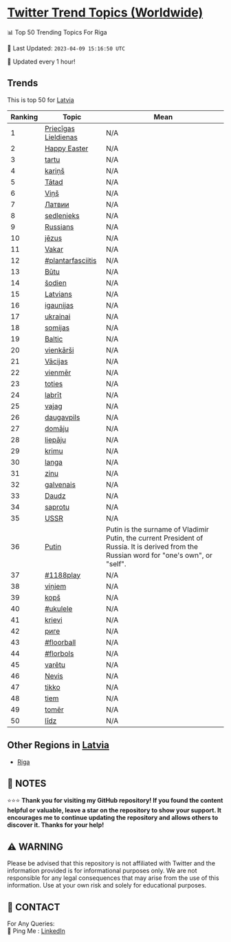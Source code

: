 [Twitter Trend Topics (Worldwide)](https://github.com/ErcinDedeoglu/Twitter-Trend-Topics)
==========


📊 Top 50 Trending Topics For Riga

📆 Last Updated: `2023-04-09 15:16:50 UTC`

🔧 Updated every 1 hour!


## Trends

This is top 50 for [Latvia](</Latvia>)

| Ranking | Topic | Mean |
| ------- | ------------ | ------------ |
| 1 | [Priecīgas Lieldienas](http://twitter.com/search?q=Priec%c4%abgas+Lieldienas) | N/A |
| 2 | [Happy Easter](http://twitter.com/search?q=Happy+Easter) | N/A |
| 3 | [tartu](http://twitter.com/search?q=tartu) | N/A |
| 4 | [kariņš](http://twitter.com/search?q=kari%c5%86%c5%a1) | N/A |
| 5 | [Tātad](http://twitter.com/search?q=T%c4%81tad) | N/A |
| 6 | [Viņš](http://twitter.com/search?q=Vi%c5%86%c5%a1) | N/A |
| 7 | [Латвии](http://twitter.com/search?q=%d0%9b%d0%b0%d1%82%d0%b2%d0%b8%d0%b8) | N/A |
| 8 | [sedlenieks](http://twitter.com/search?q=sedlenieks) | N/A |
| 9 | [Russians](http://twitter.com/search?q=Russians) | N/A |
| 10 | [jēzus](http://twitter.com/search?q=j%c4%93zus) | N/A |
| 11 | [Vakar](http://twitter.com/search?q=Vakar) | N/A |
| 12 | [#plantarfasciitis](http://twitter.com/search?q=%23plantarfasciitis) | N/A |
| 13 | [Būtu](http://twitter.com/search?q=B%c5%abtu) | N/A |
| 14 | [šodien](http://twitter.com/search?q=%c5%a1odien) | N/A |
| 15 | [Latvians](http://twitter.com/search?q=Latvians) | N/A |
| 16 | [igaunijas](http://twitter.com/search?q=igaunijas) | N/A |
| 17 | [ukrainai](http://twitter.com/search?q=ukrainai) | N/A |
| 18 | [somijas](http://twitter.com/search?q=somijas) | N/A |
| 19 | [Baltic](http://twitter.com/search?q=Baltic) | N/A |
| 20 | [vienkārši](http://twitter.com/search?q=vienk%c4%81r%c5%a1i) | N/A |
| 21 | [Vācijas](http://twitter.com/search?q=V%c4%81cijas) | N/A |
| 22 | [vienmēr](http://twitter.com/search?q=vienm%c4%93r) | N/A |
| 23 | [toties](http://twitter.com/search?q=toties) | N/A |
| 24 | [labrīt](http://twitter.com/search?q=labr%c4%abt) | N/A |
| 25 | [vajag](http://twitter.com/search?q=vajag) | N/A |
| 26 | [daugavpils](http://twitter.com/search?q=daugavpils) | N/A |
| 27 | [domāju](http://twitter.com/search?q=dom%c4%81ju) | N/A |
| 28 | [liepāju](http://twitter.com/search?q=liep%c4%81ju) | N/A |
| 29 | [krimu](http://twitter.com/search?q=krimu) | N/A |
| 30 | [langa](http://twitter.com/search?q=langa) | N/A |
| 31 | [zinu](http://twitter.com/search?q=zinu) | N/A |
| 32 | [galvenais](http://twitter.com/search?q=galvenais) | N/A |
| 33 | [Daudz](http://twitter.com/search?q=Daudz) | N/A |
| 34 | [saprotu](http://twitter.com/search?q=saprotu) | N/A |
| 35 | [USSR](http://twitter.com/search?q=USSR) | N/A |
| 36 | [Putin](http://twitter.com/search?q=Putin) | Putin is the surname of Vladimir Putin, the current President of Russia. It is derived from the Russian word for "one's own", or "self". |
| 37 | [#1188play](http://twitter.com/search?q=%231188play) | N/A |
| 38 | [viņiem](http://twitter.com/search?q=vi%c5%86iem) | N/A |
| 39 | [kopš](http://twitter.com/search?q=kop%c5%a1) | N/A |
| 40 | [#ukulele](http://twitter.com/search?q=%23ukulele) | N/A |
| 41 | [krievi](http://twitter.com/search?q=krievi) | N/A |
| 42 | [риге](http://twitter.com/search?q=%d1%80%d0%b8%d0%b3%d0%b5) | N/A |
| 43 | [#floorball](http://twitter.com/search?q=%23floorball) | N/A |
| 44 | [#florbols](http://twitter.com/search?q=%23florbols) | N/A |
| 45 | [varētu](http://twitter.com/search?q=var%c4%93tu) | N/A |
| 46 | [Nevis](http://twitter.com/search?q=Nevis) | N/A |
| 47 | [tikko](http://twitter.com/search?q=tikko) | N/A |
| 48 | [tiem](http://twitter.com/search?q=tiem) | N/A |
| 49 | [tomēr](http://twitter.com/search?q=tom%c4%93r) | N/A |
| 50 | [līdz](http://twitter.com/search?q=l%c4%abdz) | N/A |



## Other Regions in [Latvia](</Latvia>)

* [Riga](</Latvia/Riga.md>)



## 📝 NOTES

⭐⭐⭐ **Thank you for visiting my GitHub repository! If you found the content helpful or valuable, leave a star on the repository to show your support. It encourages me to continue updating the repository and allows others to discover it. Thanks for your help!**


## ⚠️ WARNING

Please be advised that this repository is not affiliated with Twitter and the information provided is for informational purposes only. We are not responsible for any legal consequences that may arise from the use of this information. Use at your own risk and solely for educational purposes.


## 📨 CONTACT

 For Any Queries:  
            🏓 Ping Me : [LinkedIn](https://www.linkedin.com/in/ercindedeoglu/)
